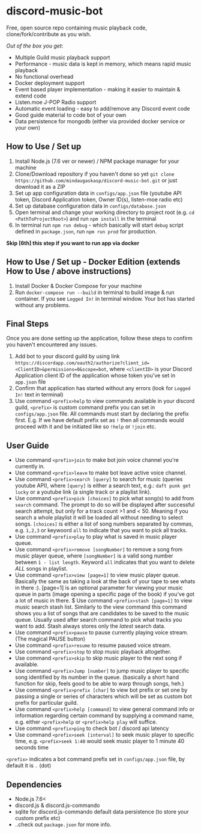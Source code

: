 # discord-music-bot
Free, open source repo containing music playback code, clone/fork/contribute as you wish.

_Out of the box you get_:

* Multiple Guild music playback support
* Performance - music data is kept in memory, which means rapid music playback
* No functional overhead
* Docker deployment support
* Event based player implementation - making it easier to maintain & extend code
* Listen.moe J-POP Radio support
* Automatic event loading - easy to add/remove any Discord event code
* Good guide material to code bot of your own
* Data persistence for mongodb (either via provided docker service or your own)

## How to Use / Set up

1. Install Node.js (7.6 ver or newer) / NPM package manager for your machine
2. Clone/Download repository if you haven't done so yet `git clone https://github.com/mindaugaskasp/discord-music-bot.git` or just download it as a ZIP
3. Set up app configuration data in `configs/app.json` file (youtube API token, Discord Application token, Owner ID(s), listen-moe radio etc)
4. Set up database configuration data in `configs/database.json`
5. Open terminal and change your working directory to project root (e.g. `cd <PathToProjectRoot>`) and run `npm install` in the terminal
6. In terminal run `npm run debug` - which basically will start `debug` script defined in `package.json`, run `npm run prod` for production.

**Skip [6th] this step if you want to run app via docker**

## How to Use / Set up - Docker Edition (extends How to Use / above instructions)
1. Install Docker & Docker Compose for your machine
2. Run `docker-compose run --build` in terminal to build image & run container. If you see `Logged In!` in terminal window. Your bot has started without any problems.

## Final Steps
Once you are done setting up the application, follow these steps to confirm you haven't encountered any issues.

1. Add bot to your discord guild by using link `https://discordapp.com/oauth2/authorize?client_id=<ClientID>&permissions=0&scope=bot`, where `<clientID>` is your Discord Application client ID of the application whose token you've set in `app.json` file
2. Confirm that application has started without any errors (look for `Logged In!` text in terminal)
3. Use command `<prefix>help` to view commands available in your discord guild, `<prefix>` is custom command prefix you can set in `configs/app.json` file. All commands must start by declaring the prefix first. E.g. If we have default prefix set as `!` then all commands would proceed with it and be initiated like so `!help` or `!join` etc. 

## User Guide

* Use command `<prefix>join` to make bot join voice channel you're currently in.
* Use command `<prefix>leave` to make bot leave active voice channel.
* Use command `<prefix>search [query]` to search for music (queries youtube API), where `[query]` is either a search text, e.g.: `daft punk get lucky` or a youtube link (a single track or a playlist link).
* Use command `<prefix>pick [choices]` to pick what song(s) to add from `search` command. The prompt to do so will be displayed after successful search attempt, but only for a track count >1 and < 50. Meaning if you search a whole playlist it will be loaded all without needing to select songs. `[choices]` is either a list of song numbers separated by commas, e.g. `1,2,3` or keywoord `all` to indicate that you want to pick all tracks.
* Use command `<prefix>play` to play what is saved in music player queue.
* Use command `<prefix>remove [songNumber]` to remove a song from music player queue, where `[songNumber]` is a valid song number between `1 - list length`. Keyword `all` indicates that you want to delete *ALL* songs in playlist. 
* Use command `<prefix>view [page=1]` to view music player queue. Basically the same as taking a look at the back of your tape to see whats in there :). [page=1] is an optional parameter for viewing your music queue in parts (image opening a specific page of the book) if you've got a lot of music in there.
$ Use command `<prefix>stash [page=1]` to view music search stash list. Similarly to the view command this command shows you a list of songs that are candidates to be saved to the music queue. Usually used after search command to pick what tracks you want to add. Stash always stores only the _latest_ search data.
* Use command `<prefix>pause` to pause currently playing voice stream. (The magical PAUSE button)
* Use command `<prefix>resume` to resume paused voice stream.
* Use command `<prefix>stop` to stop music playback altogether.
* Use command `<prefix>skip` to skip music player to the next song if available.
* Use command `<prefix>Jump [number]` to jump music player to specific song identified by its number in the queue. (basically a short hand function for skip, feels good to be able to warp through songs, heh.)
* Use command `<prefix>prefix [char]` to view bot prefix or set one by passing a single or series of characters which will be set as custom bot prefix for particular guild.
* Use command `<prefix>help [command]` to view general command info or information regarding certain command by supplying a command name, e.g. either `<prefix>help` or `<prefix>help play` will suffice.
* Use command `<prefix>ping` to check bot / discord api latency
* Use command `<prefix>seek [interval]` to seek music player to specific time, e.g. `<prefix>seek 1:40` would seek music player to 1 minute 40 seconds time

`<prefix>` indicates a bot command prefix set in `configs/app.json` file, by default it is `.` (dot)

## Dependencies

* Node.js 7.6<
* discord.js & discord.js-commando
* sqlite for discord.js-commando default data persistence (to store your custom prefix etc)
* ..check out `package.json` for more info.